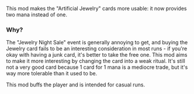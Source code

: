 This mod makes the "Artificial Jewelry" cards more usable: it now provides two mana instead of one.

### Why?
The "Jewelry Night Sale" event is generally annoying to get, and buying the Jewelry card fails to be an interesting consideration in most runs - if you're okay with having a junk card, it's better to take the free one. This mod aims to make it more interesting by changing the card into a weak ritual. It's still not a very good card because 1 card for 1 mana is a mediocre trade, but it's way more tolerable than it used to be.

This mod buffs the player and is intended for casual runs. 
